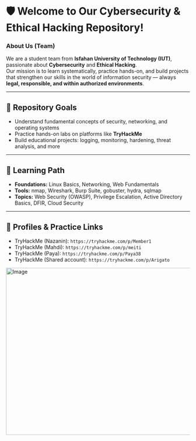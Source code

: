 # 🛡️ Welcome to Our Cybersecurity & Ethical Hacking Repository!

### About Us (Team)
We are a student team from **Isfahan University of Technology (IUT)**, passionate about **Cybersecurity** and **Ethical Hacking**.  
Our mission is to learn systematically, practice hands-on, and build projects that strengthen our skills in the world of information security — always **legal, responsible, and within authorized environments**.

---

## 🎯 Repository Goals
- Understand fundamental concepts of security, networking, and operating systems  
- Practice hands-on labs on platforms like **TryHackMe**  
- Build educational projects: logging, monitoring, hardening, threat analysis, and more
  
---

## 🧭 Learning Path
- **Foundations:** Linux Basics, Networking, Web Fundamentals  
- **Tools:** nmap, Wireshark, Burp Suite, gobuster, hydra, sqlmap
- **Topics:** Web Security (OWASP), Privilege Escalation, Active Directory Basics, DFIR, Cloud Security  

---

## 🔗 Profiles & Practice Links
- TryHackMe (Nazanin): `https://tryhackme.com/p/Member1`  
- TryHackMe (Mahdi): `https://tryhackme.com/p/meiti`  
- TryHackMe (Paya): `https://tryhackme.com/p/Paya38`  
- TryHackMe (Shared account): `https://tryhackme.com/p/Arigato`  

<img width="888" height="457" alt="Image" src="https://github.com/user-attachments/assets/e3ef2f66-54c1-4a4f-93dc-e2f1afdfcfaf" />
